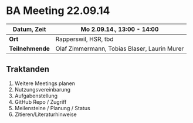 # BA Meeting 22.09.14

**Datum, Zeit** | Mo 2.09.14., 13:00 - 14:00
--- 		| ---
**Ort** 	| Rapperswil, HSR, tbd
**Teilnehmende**| Olaf Zimmermann, Tobias Blaser, Laurin Murer



## Traktanden
1. Weitere Meetings planen
2. Nutzungsvereinbarung
3. Aufgabenstellung
4. GitHub Repo / Zugriff
5. Meilensteine / Planung / Status
6. Zitieren/Literaturhinweise